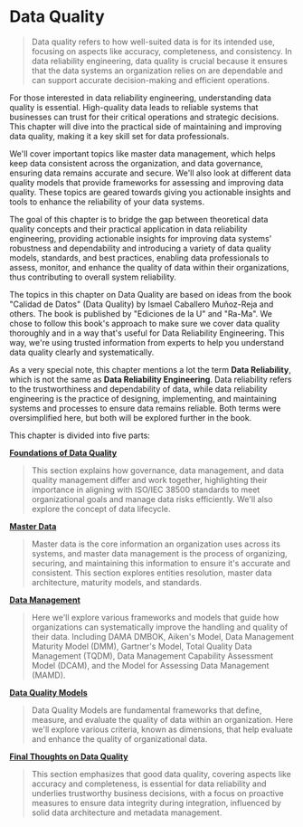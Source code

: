 # Data Quality
> Data quality refers to how well-suited data is for its intended use, focusing on aspects like accuracy, completeness, and consistency. In data reliability engineering, data quality is crucial because it ensures that the data systems an organization relies on are dependable and can support accurate decision-making and efficient operations.

For those interested in data reliability engineering, understanding data quality is essential. High-quality data leads to reliable systems that businesses can trust for their critical operations and strategic decisions. This chapter will dive into the practical side of maintaining and improving data quality, making it a key skill set for data professionals.

We'll cover important topics like master data management, which helps keep data consistent across the organization, and data governance, ensuring data remains accurate and secure. We'll also look at different data quality models that provide frameworks for assessing and improving data quality. These topics are geared towards giving you actionable insights and tools to enhance the reliability of your data systems.

The goal of this chapter is to bridge the gap between theoretical data quality concepts and their practical application in data reliability engineering, providing actionable insights for improving data systems' robustness and dependability and introducing a variety of data quality models, standards, and best practices, enabling data professionals to assess, monitor, and enhance the quality of data within their organizations, thus contributing to overall system reliability.

The topics in this chapter on Data Quality are based on ideas from the book "Calidad de Datos" (Data Quality) by Ismael Caballero Muñoz-Reja and others. The book is published by "Ediciones de la U" and "Ra-Ma". We chose to follow this book's approach to make sure we cover data quality thoroughly and in a way that's useful for Data Reliability Engineering. This way, we're using trusted information from experts to help you understand data quality clearly and systematically.

As a very special note, this chapter mentions a lot the term **Data Reliability**, which is not the same as **Data Reliability Engineering**. Data reliability refers to the trustworthiness and dependability of data, while data reliability engineering is the practice of designing, implementing, and maintaining systems and processes to ensure data remains reliable. Both terms were oversimplified here, but both will be explored further in the book.

This chapter is divided into five parts:

[**Foundations of Data Quality**](./data-quality/foundations.md)
> This section explains how governance, data management, and data quality management differ and work together, highlighting their importance in aligning with ISO/IEC 38500 standards to meet organizational goals and manage data risks efficiently. We'll also explore the concept of data lifecycle.

[**Master Data**](./data-quality/master_data.md)
> Master data is the core information an organization uses across its systems, and master data management is the process of organizing, securing, and maintaining this information to ensure it's accurate and consistent. This section explores entities resolution, master data architecture, maturity models, and standards.

[**Data Management**](./data-quality/management.md)
> Here we'll explore various frameworks and models that guide how organizations can systematically improve the handling and quality of their data. Including DAMA DMBOK, Aiken's Model, Data Management Maturity Model (DMM), Gartner's Model, Total Quality Data Management (TQDM), Data Management Capability Assessment Model (DCAM), and the Model for Assessing Data Management (MAMD).

[**Data Quality Models**](./data-quality/models.md)
> Data Quality Models are fundamental frameworks that define, measure, and evaluate the quality of data within an organization. Here we'll explore various criteria, known as dimensions, that help evaluate and enhance the quality of organizational data.

[**Final Thoughts on Data Quality**](./data-quality/final_thoughts.md)
> This section emphasizes that good data quality, covering aspects like accuracy and completeness, is essential for data reliability and underlies trustworthy business decisions, with a focus on proactive measures to ensure data integrity during integration, influenced by solid data architecture and metadata management.
